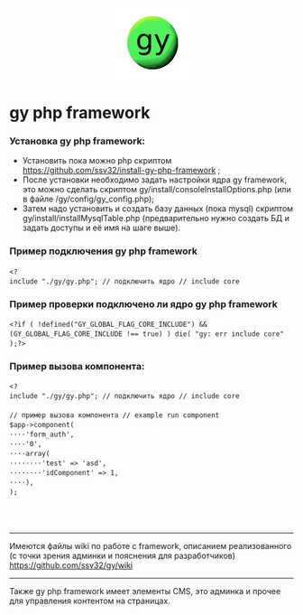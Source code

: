 <p align="center">
  <img src="gy/images/gy-icons.jpg" width="128" height="128"/>
</p>

# gy php framework

### Установка  gy php framework:
- Установить пока можно php скриптом https://github.com/ssv32/install-gy-php-framework ;
- После установки необходимо задать настройки ядра gy framework, это можно сделать скриптом gy/install/consoleInstallOptions.php 
  (или в файле /gy/config/gy_config.php);
- Затем надо установить и создать базу данных (пока mysql) скриптом gy/install/installMysqlTable.php (предварительно нужно создать БД и задать доступы и её имя на шаге выше).


### Пример подключения gy php framework
`<?`<br/>
`include "./gy/gy.php"; // подключить ядро // include core`<br/>

### Пример проверки подключено ли ядро gy php framework
`<?if ( !defined("GY_GLOBAL_FLAG_CORE_INCLUDE") && (GY_GLOBAL_FLAG_CORE_INCLUDE !== true) ) die( "gy: err include core" );?>`


### Пример вызова компонента:
`<?`<br/>
`include "./gy/gy.php"; // подключить ядро // include core`<br/>
<br/>
`// пример вызова компонента // example run component`<br/>
`$app->component(`<br/>
`⋅⋅⋅⋅'form_auth',`<br/>
`⋅⋅⋅⋅'0',`<br/>
`⋅⋅⋅⋅array( `<br/>
`⋅⋅⋅⋅⋅⋅⋅⋅'test' => 'asd',`<br/>
`⋅⋅⋅⋅⋅⋅⋅⋅'idComponent' => 1,`<br/>
`⋅⋅⋅⋅),`<br/>
`);`<br/>
<br/>
<br/>
<br/>

-----
Имеются файлы wiki по работе с framework, описанием реализованного (с точки зрения админки и пояснения для разработчиков)
https://github.com/ssv32/gy/wiki

-----
Также gy php framework имеет элементы CMS, это админка и прочее для управления контентом на страницах.

